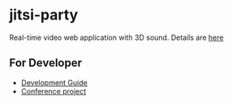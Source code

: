 # jitsi-party
Real-time video web application with 3D sound.
Details are [here](https://scrapbox.io/jitsi-party/)

## For Developer
- [Development Guide](./docs/DevelopmentGuide.md)
- [Conference project](./services/conference/README.md)

